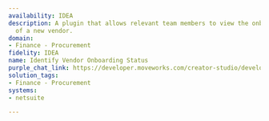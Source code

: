 ```yaml
---
availability: IDEA
description: A plugin that allows relevant team members to view the onboarding status
  of a new vendor.
domain:
- Finance - Procurement
fidelity: IDEA
name: Identify Vendor Onboarding Status
purple_chat_link: https://developer.moveworks.com/creator-studio/developer-tools/purple-chat/?conversation=%7B%22startTimestamp%22%3A%2211%3A43%2BAM%22%2C%22messages%22%3A%5B%7B%22role%22%3A%22user%22%2C%22parts%22%3A%5B%7B%22richText%22%3A%22%3Cp%3EWhat%27s+the+onboarding+status+of+NewTech+Solutions%3F%3C%2Fp%3E%22%7D%5D%7D%2C%7B%22role%22%3A%22assistant%22%2C%22parts%22%3A%5B%7B%22reasoningSteps%22%3A%5B%7B%22status%22%3A%22success%22%2C%22richText%22%3A%22%3Cp%3EQueries+Netsuite+for+NewTech+Solutions%27+onboarding+status.%3C%2Fp%3E%22%7D%5D%7D%2C%7B%22richText%22%3A%22The+current+onboarding+status+of+NewTech+Solutions+is+listed+below%3A%22%7D%2C%7B%22richText%22%3A%22%3Cb%3ENewTech+Solutions+-+Onboarding+Status%3C%2Fb%3E%3Cbr%3E%3Cp%3E%3Cb%3EStage%3A%3C%2Fb%3E+Pending+Approval%3Cbr%3E%3Cb%3EExpected+Completion%3A%3C%2Fb%3E+July+15%2C+2025%3Cbr%3E%3Cb%3EComments%3A%3C%2Fb%3E+Awaiting+final+document+signatures.%3C%2Fp%3E%22%7D%2C%7B%22buttons%22%3A%5B%7B%22style%22%3A%22filled%22%2C%22buttonText%22%3A%22View+Details+in+Netsuite%22%7D%2C%7B%22style%22%3A%22outlined%22%2C%22buttonText%22%3A%22Update+Status%22%7D%2C%7B%22style%22%3A%22outlined%22%2C%22buttonText%22%3A%22Cancel%22%7D%5D%7D%5D%7D%5D%7D
solution_tags:
- Finance - Procurement
systems:
- netsuite

---
```

